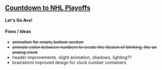 <a href="https://soundwanders.github.io/countdown/"><h2>Countdown to NHL Playoffs</h2></a>
#### Let's Go Avs!

#### Fixes / Ideas
- ~~animation for empty bottom section~~
- ~~animate colon between numbers to create the illusion of blinking, like an analog clock~~
- header improvements. slight animation, shadows, lighting??
- brainstorm improved design for clock number containers

